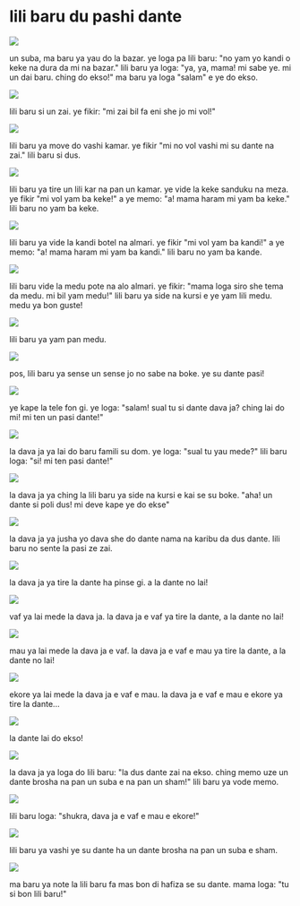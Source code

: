 # lili baru du pashi dante

![](http://www.pandunia.info/grafe/urse_dante/urse_01.png)

un suba, ma baru ya yau do la bazar.
ye loga pa lili baru:
"no yam yo kandi o keke na dura da mi na bazar."
lili baru ya loga:
"ya, ya, mama! mi sabe ye. mi un dai baru. ching do ekso!"
ma baru ya loga "salam" e ye do ekso.

![](http://www.pandunia.info/grafe/urse_dante/urse_02.png)

lili baru si un zai. ye fikir:
"mi zai bil fa eni she jo mi vol!"

![](http://www.pandunia.info/grafe/urse_dante/urse_03.png)

lili baru ya move do vashi kamar.
ye fikir "mi no vol vashi mi su dante na zai."
lili baru si dus.

![](http://www.pandunia.info/grafe/urse_dante/urse_04.png)

lili baru ya tire un lili kar na pan un kamar.
ye vide la keke sanduku na meza.
ye fikir "mi vol yam ba keke!"
a ye memo: "a! mama haram mi yam ba keke."
lili baru no yam ba keke.

![](http://www.pandunia.info/grafe/urse_dante/urse_05.png)

lili baru ya vide la kandi botel na almari.
ye fikir "mi vol yam ba kandi!"
a ye memo: "a! mama haram mi yam ba kandi."
lili baru no yam ba kande.

![](http://www.pandunia.info/grafe/urse_dante/urse_06.png)

lili baru vide la medu pote na alo almari.
ye fikir:
"mama loga siro she tema da medu. mi bil yam medu!"
lili baru ya side na kursi e ye yam lili medu.
medu ya bon guste!

![](http://www.pandunia.info/grafe/urse_dante/urse_07.png)

lili baru ya yam pan medu.

![](http://www.pandunia.info/grafe/urse_dante/urse_08.png)

pos, lili baru ya sense un sense jo no sabe na boke.
ye su dante pasi!

![](http://www.pandunia.info/grafe/urse_dante/urse_09.png)

ye kape la tele fon gi.
ye loga: "salam! sual tu si dante dava ja? ching lai do mi! mi ten un pasi dante!"

![](http://www.pandunia.info/grafe/urse_dante/urse_10.png)

la dava ja ya lai do baru famili su dom.
ye loga: "sual tu yau mede?"
lili baru loga: "si! mi ten pasi dante!"

![](http://www.pandunia.info/grafe/urse_dante/urse_11.png)

la dava ja ya ching la lili baru ya side na kursi e kai se su boke.
"aha! un dante si poli dus! mi deve kape ye do ekse"

![](http://www.pandunia.info/grafe/urse_dante/urse_12.png)

la dava ja ya jusha yo dava she do dante nama na karibu da dus dante.
lili baru no sente la pasi ze zai.

![](http://www.pandunia.info/grafe/urse_dante/urse_13.png)

la dava ja ya tire la dante ha pinse gi.
a la dante no lai!

![](http://www.pandunia.info/grafe/urse_dante/urse_14.png)

vaf ya lai mede la dava ja.
la dava ja e vaf ya tire la dante, a la dante no lai!

![](http://www.pandunia.info/grafe/urse_dante/urse_15.png)

mau ya lai mede la dava ja e vaf.
la dava ja e vaf e mau ya tire la dante, a la dante no lai!

![](http://www.pandunia.info/grafe/urse_dante/urse_16.png)

ekore ya lai mede la dava ja e vaf e mau.
la dava ja e vaf e mau e ekore ya tire la dante...

![](http://www.pandunia.info/grafe/urse_dante/urse_17.png)

la dante lai do ekso!

![](http://www.pandunia.info/grafe/urse_dante/urse_18.png)

la dava ja ya loga do lili baru:
"la dus dante zai na ekso.
ching memo uze un dante brosha na pan un suba e na pan un sham!"
lili baru ya vode memo.

![](http://www.pandunia.info/grafe/urse_dante/urse_19.png)

lili baru loga: "shukra, dava ja e vaf e mau e ekore!"

![](http://www.pandunia.info/grafe/urse_dante/urse_20.png)

lili baru ya vashi ye su dante ha un dante brosha na pan un suba e sham.

![](http://www.pandunia.info/grafe/urse_dante/urse_21.png)

ma baru ya note la lili baru fa mas bon di hafiza se su dante.
mama loga: "tu si bon lili baru!"

